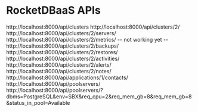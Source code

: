 <h1>RocketDBaaS APIs</h1>

http://localhost:8000/api/clusters
http://localhost:8000/api/clusters/2/
http://localhost:8000/api/clusters/2/servers/
http://localhost:8000/api/clusters/2/metrics/   -- not working yet --
http://localhost:8000/api/clusters/2/backups/
http://localhost:8000/api/clusters/2/restores/
http://localhost:8000/api/clusters/2/activities/
http://localhost:8000/api/clusters/2/alerts/
http://localhost:8000/api/clusters/2/notes/
http://localhost:8000/api/applications/1/contacts/
http://localhost:8000/api/poolservers/
http://localhost:8000/api/poolservers/?dbms=PostgreSQL&env=SBX&req_cpu=2&req_mem_gb=8&req_mem_gb=8&status_in_pool=Available
